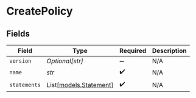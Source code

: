 # CreatePolicy


## Fields

| Field                                            | Type                                             | Required                                         | Description                                      |
| ------------------------------------------------ | ------------------------------------------------ | ------------------------------------------------ | ------------------------------------------------ |
| `version`                                        | *Optional[str]*                                  | :heavy_minus_sign:                               | N/A                                              |
| `name`                                           | *str*                                            | :heavy_check_mark:                               | N/A                                              |
| `statements`                                     | List[[models.Statement](../models/statement.md)] | :heavy_check_mark:                               | N/A                                              |